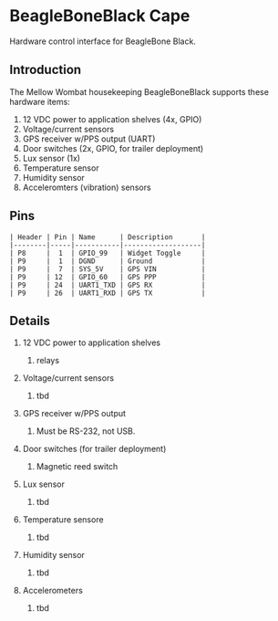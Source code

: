 # BeagleBoneBlack Cape
Hardware control interface for BeagleBone Black.

## Introduction
The Mellow Wombat housekeeping BeagleBoneBlack supports these hardware items:
1. 12 VDC power to application shelves (4x, GPIO)
1. Voltage/current sensors
1. GPS receiver w/PPS output (UART)
1. Door switches (2x, GPIO, for trailer deployment)
1. Lux sensor (1x)
1. Temperature sensor
1. Humidity sensor
1. Acceleromters (vibration) sensors

## Pins
    | Header | Pin | Name      | Description       |
    |--------|-----|-----------|-------------------|
    | P8     |  1  | GPIO_99   | Widget Toggle     |
    | P9     |  1  | DGND      | Ground            |
    | P9     |  7  | SYS_5V    | GPS VIN           |
    | P9     | 12  | GPIO_60   | GPS PPP           |
    | P9     | 24  | UART1_TXD | GPS RX            |
    | P9     | 26  | UART1_RXD | GPS TX            |

## Details

1. 12 VDC power to application shelves
    1. relays

1. Voltage/current sensors
    1. tbd

1. GPS receiver w/PPS output
    1. Must be RS-232, not USB.

1. Door switches (for trailer deployment)
    1. Magnetic reed switch

1. Lux sensor
    1. tbd

1. Temperature sensore
    1. tbd

1. Humidity sensor
    1. tbd

1. Accelerometers
    1. tbd

